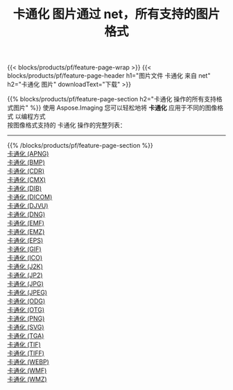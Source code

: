 ﻿---
title: 卡通化 图片通过 net，所有支持的图片格式 
weight: 3920
url: /zh-hans/net/cartoonify 
lang: zh-hans
langdirlevel: 2
locales: zh-hans,ja,it,ru,de,es,fr,nl,id,lt,pl,pt,vi,tr,ko,zh-hant,ar,hi,th,sv,cs,uk,he
description: 使用 Aspose.Imaging 你可以轻松地通过 net 获取 卡通化 图像
---

{{< blocks/products/pf/feature-page-wrap >}}
{{< blocks/products/pf/feature-page-header h1="图片文件 卡通化 来自 net" h2="卡通化 图片" downloadText="下载" >}}


{{% blocks/products/pf/feature-page-section  h2="卡通化 操作的所有支持格式图片" %}}
使用 Aspose.Imaging 您可以轻松地将 **卡通化** 应用于不同的图像格式 以编程方式
<br/>
按图像格式支持的 卡通化 操作的完整列表：
<hr/>
{{% /blocks/products/pf/feature-page-section %}}
<div class="container-fluid productfamilypage bg-gray">
    <div class="convertypes bg-gray agp-content section">
        <div class="container">
		<div class="row other-converters">
		    <div class='col-md-2 other-converter remove-lp remove-rp'><a href="/imaging/zh-hans/net/cartoonify/apng" >卡通化 (APNG)</a></div><div class='col-md-2 other-converter remove-lp remove-rp'><a href="/imaging/zh-hans/net/cartoonify/bmp" >卡通化 (BMP)</a></div><div class='col-md-2 other-converter remove-lp remove-rp'><a href="/imaging/zh-hans/net/cartoonify/cdr" >卡通化 (CDR)</a></div><div class='col-md-2 other-converter remove-lp remove-rp'><a href="/imaging/zh-hans/net/cartoonify/cmx" >卡通化 (CMX)</a></div><div class='col-md-2 other-converter remove-lp remove-rp'><a href="/imaging/zh-hans/net/cartoonify/dib" >卡通化 (DIB)</a></div><div class='col-md-2 other-converter remove-lp remove-rp'><a href="/imaging/zh-hans/net/cartoonify/dicom" >卡通化 (DICOM)</a></div><div class='col-md-2 other-converter remove-lp remove-rp'><a href="/imaging/zh-hans/net/cartoonify/djvu" >卡通化 (DJVU)</a></div><div class='col-md-2 other-converter remove-lp remove-rp'><a href="/imaging/zh-hans/net/cartoonify/dng" >卡通化 (DNG)</a></div><div class='col-md-2 other-converter remove-lp remove-rp'><a href="/imaging/zh-hans/net/cartoonify/emf" >卡通化 (EMF)</a></div><div class='col-md-2 other-converter remove-lp remove-rp'><a href="/imaging/zh-hans/net/cartoonify/emz" >卡通化 (EMZ)</a></div><div class='col-md-2 other-converter remove-lp remove-rp'><a href="/imaging/zh-hans/net/cartoonify/eps" >卡通化 (EPS)</a></div><div class='col-md-2 other-converter remove-lp remove-rp'><a href="/imaging/zh-hans/net/cartoonify/gif" >卡通化 (GIF)</a></div><div class='col-md-2 other-converter remove-lp remove-rp'><a href="/imaging/zh-hans/net/cartoonify/ico" >卡通化 (ICO)</a></div><div class='col-md-2 other-converter remove-lp remove-rp'><a href="/imaging/zh-hans/net/cartoonify/j2k" >卡通化 (J2K)</a></div><div class='col-md-2 other-converter remove-lp remove-rp'><a href="/imaging/zh-hans/net/cartoonify/jp2" >卡通化 (JP2)</a></div><div class='col-md-2 other-converter remove-lp remove-rp'><a href="/imaging/zh-hans/net/cartoonify/jpg" >卡通化 (JPG)</a></div><div class='col-md-2 other-converter remove-lp remove-rp'><a href="/imaging/zh-hans/net/cartoonify/jpeg" >卡通化 (JPEG)</a></div><div class='col-md-2 other-converter remove-lp remove-rp'><a href="/imaging/zh-hans/net/cartoonify/odg" >卡通化 (ODG)</a></div><div class='col-md-2 other-converter remove-lp remove-rp'><a href="/imaging/zh-hans/net/cartoonify/otg" >卡通化 (OTG)</a></div><div class='col-md-2 other-converter remove-lp remove-rp'><a href="/imaging/zh-hans/net/cartoonify/png" >卡通化 (PNG)</a></div><div class='col-md-2 other-converter remove-lp remove-rp'><a href="/imaging/zh-hans/net/cartoonify/svg" >卡通化 (SVG)</a></div><div class='col-md-2 other-converter remove-lp remove-rp'><a href="/imaging/zh-hans/net/cartoonify/tga" >卡通化 (TGA)</a></div><div class='col-md-2 other-converter remove-lp remove-rp'><a href="/imaging/zh-hans/net/cartoonify/tif" >卡通化 (TIF)</a></div><div class='col-md-2 other-converter remove-lp remove-rp'><a href="/imaging/zh-hans/net/cartoonify/tiff" >卡通化 (TIFF)</a></div><div class='col-md-2 other-converter remove-lp remove-rp'><a href="/imaging/zh-hans/net/cartoonify/webp" >卡通化 (WEBP)</a></div><div class='col-md-2 other-converter remove-lp remove-rp'><a href="/imaging/zh-hans/net/cartoonify/wmf" >卡通化 (WMF)</a></div><div class='col-md-2 other-converter remove-lp remove-rp'><a href="/imaging/zh-hans/net/cartoonify/wmz" >卡通化 (WMZ)</a></div>
                </div>
        </div>
    </div>
</div>
<br/>


